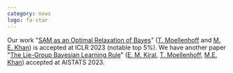 ```yaml
---
category: news
logo: fa-star
---
```


Our work "[SAM as an Optimal Relaxation of Bayes](publications)" ([T. Moellenhoff](http://thomasmoellenhoff.net) and [M. E. Khan](http://emtiyaz.github.io)) is accepted at ICLR 2023 (notable top 5%). We have
another paper "[The Lie-Group Bayesian Learning Rule](publications)" ([E. M. Kiral](https://ekiral.github.io/), [T. Moellenhoff](http://thomasmoellenhoff.net), [M.E. Khan](http://emtizay.github.io)) accepted at AISTATS 2023.
